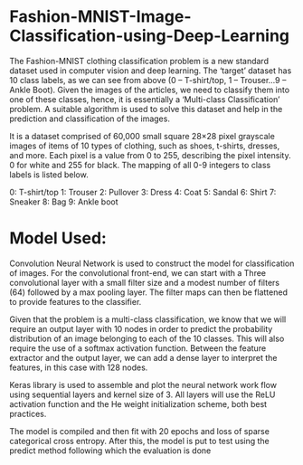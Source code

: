 # Fashion-MNIST-Image-Classification-using-Deep-Learning
The Fashion-MNIST clothing classification problem is a new standard dataset used in computer vision and deep learning. The ‘target’ dataset has 10 class labels, as we can see from above (0 – T-shirt/top, 1 – Trouser…9 – Ankle Boot). Given the images of the articles, we need to classify them into one of these classes, hence, it is essentially a ‘Multi-class Classification’ problem. A suitable algorithm is used to solve this dataset and help in the prediction and classification of the images.

It is a dataset comprised of 60,000 small square 28×28 pixel grayscale images of items of 10 types of clothing, such as shoes, t-shirts, dresses, and more. Each pixel is a value from 0 to 255, describing the pixel intensity. 0 for white and 255 for black. The mapping of all 0-9 integers to class labels is listed below.

0: T-shirt/top
1: Trouser
2: Pullover
3: Dress
4: Coat
5: Sandal
6: Shirt
7: Sneaker
8: Bag
9: Ankle boot


# Model Used:

Convolution Neural Network is used to construct the model for classification of images. For the convolutional front-end, we can start with a Three convolutional layer with a small filter size and a modest number of filters (64) followed by a max pooling layer. The filter maps can then be flattened to provide features to the classifier.

Given that the problem is a multi-class classification, we know that we will require an output layer with 10 nodes in order to predict the probability distribution of an image belonging to each of the 10 classes. This will also require the use of a softmax activation function. Between the feature extractor and the output layer, we can add a dense layer to interpret the features, in this case with 128 nodes.

Keras library is used to assemble and plot the neural network work flow using sequential layers and kernel size of 3. All layers will use the ReLU activation function and the He weight initialization scheme, both best practices.

The model is compiled and then fit with 20 epochs and loss of sparse categorical cross entropy. After this, the model is put to test using the predict method following which the evaluation is done
